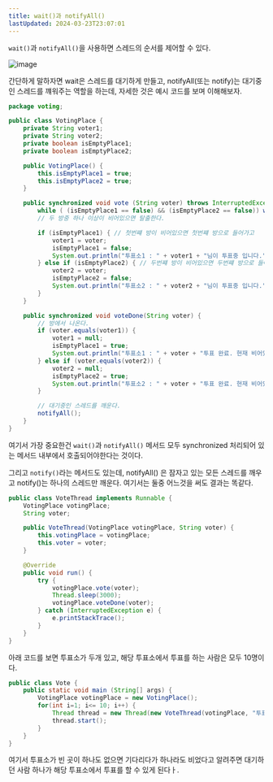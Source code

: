 ```yaml
---
title: wait()과 notifyAll()
lastUpdated: 2024-03-23T23:07:01
---
```


`wait()`과 `notifyAll()`을 사용하면 스레드의 순서를 제어할 수 있다.

![image](https://user-images.githubusercontent.com/81006587/234431001-e64a2240-ffcd-4363-bee0-dab7e8c0d4a5.png)


간단하게 말하자면 wait은 스레드를 대기하게 만들고, notifyAll(또는 notify)는 대기중인 스레드를 꺠워주는 역할을 하는데, 자세한 것은 예시 코드를 보며 이해해보자.

```java
package voting;

public class VotingPlace {
    private String voter1;
    private String voter2;
    private boolean isEmptyPlace1;
    private boolean isEmptyPlace2;

    public VotingPlace() {
        this.isEmptyPlace1 = true;
        this.isEmptyPlace2 = true;
    }

    public synchronized void vote (String voter) throws InterruptedException {
        while ( (isEmptyPlace1 == false) && (isEmptyPlace2 == false)) wait(); // 두 방이 모두 꽉차있다면 기다린다.
        // 두 방중 하나 이상이 비어있으면 탈출한다.

        if (isEmptyPlace1) { // 첫번쨰 방이 비어있으면 첫번쨰 방으로 들어가고
            voter1 = voter;
            isEmptyPlace1 = false;
            System.out.println("투표소1 : " + voter1 + "님이 투표중 입니다.");
        } else if (isEmptyPlace2) { // 두번쨰 방이 비어있으면 두번쨰 방으로 들어간다.
            voter2 = voter;
            isEmptyPlace2 = false;
            System.out.println("투표소2 : " + voter2 + "님이 투표중 입니다.");
        }
    }

    public synchronized void voteDone(String voter) {
        // 방에서 나온다.
        if (voter.equals(voter1)) { 
            voter1 = null;
            isEmptyPlace1 = true;
            System.out.println("투표소1 : " + voter + "투표 완료. 현재 비어있음");
        } else if (voter.equals(voter2)) {
            voter2 = null;
            isEmptyPlace2 = true;
            System.out.println("투표소2 : " + voter + "투표 완료. 현재 비어있음");
        }

        // 대기중인 스레드를 깨운다.
        notifyAll();
    }
}
```

여기서 가장 중요한건 `wait()`과 `notifyAll()` 메서드 모두 synchronized 처리되어 있는 메서드 내부에서 호출되어야한다는 것이다.

그리고 `notify()`라는 메서드도 있는데, notifyAll() 은 잠자고 있는 모든 스레드를 깨우고 notify()는 하나의 스레드만 깨운다. 여기서는 둘중 어느것을 써도 결과는 똑같다.

```java
public class VoteThread implements Runnable {
    VotingPlace votingPlace;
    String voter;

    public VoteThread(VotingPlace votingPlace, String voter) {
        this.votingPlace = votingPlace;
        this.voter = voter;
    }

    @Override
    public void run() {
        try {
            votingPlace.vote(voter);
            Thread.sleep(3000);
            votingPlace.voteDone(voter);
        } catch (InterruptedException e) {
            e.printStackTrace();
        }
    }
}
```

아래 코드를 보면 투표소가 두개 있고, 해당 투표소에서 투표를 하는 사람은 모두 10명이다.

```java
public class Vote {
    public static void main (String[] args) {
        VotingPlace votingPlace = new VotingPlace();
        for(int i=1; i<= 10; i++) {
            Thread thread = new Thread(new VoteThread(votingPlace, "투표자"+i));
            thread.start();
        }
    }
}
```

여기서 투표소가 빈 곳이 하나도 없으면 기다리다가 하나라도 비었다고 알려주면 대기하던 사람 하나가 해당 투표소에서 투표를 할 수 있게 된다ㅏ.